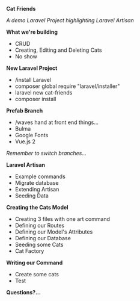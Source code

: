 **Cat Friends**

*A demo Laravel Project highlighting Laravel Artisan*

**What we're building**

- CRUD
- Creating, Editing and Deleting Cats
- No show

**New Laravel Project**

- /install Laravel
- composer global require "laravel/installer"
- laravel new cat-friends
- composer install

**Prefab Branch**

- /waves hand at front end things...
- Bulma
- Google Fonts
- Vue.js 2

*Remember to switch branches...*

**Laravel Artisan**

- Example commands
- Migrate database
- Extending Artisan
- Seeding Data

**Creating the Cats Model**

- Creating 3 files with one art command
- Defining our Routes
- Defining our Model's Attributes
- Defining our Database
- Seeding some Cats
- Cat Factory

**Writing our Command**

- Create some cats
- Test

**Questions?...**
